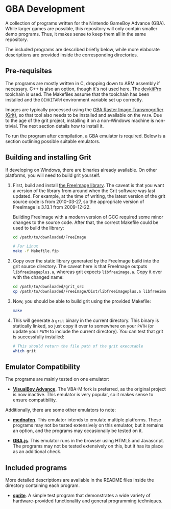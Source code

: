 GBA Development
===============

A collection of programs written for the Nintendo GameBoy Advance (GBA). While larger games are possible, this repository will only contain smaller demo programs. Thus, it makes sense to keep them all in the same repository.

The included programs are described briefly below, while more elaborate descriptions are provided inside the corresponding directories.

Pre-requisites
--------------

The programs are mostly written in C, dropping down to ARM assembly if necessary. C++ is also an option, though it's not used here. The [devkitPro](https://devkitpro.org/) toolchain is used. The Makefiles assume that the toolchain has been installed and the `DEVKITARM` environment variable set up correctly.

Images are typically processed using the [GBA Raster Image Transmogrifier (Grit)](https://www.coranac.com/projects/grit/), so that tool also needs to be installed and available on the `PATH`. Due to the age of the grit project, installing it on a non-Windows machine is non-trivial. The next section details how to install it.

To run the program after compilation, a GBA emulator is required. Below is a section outlining possible suitable emulators.

Building and installing Grit
----------------------------

If developing on Windows, there are binaries already available. On other platforms, you will need to build grit yourself.

1. First, build and install [the FreeImage library](https://sourceforge.net/projects/freeimage/files/). The caveat is that you want a version of the library from around when the Grit software was last updated. For example, at the time of writing, the latest version of the grit source code is from 2010-03-27, so the appropriate version of FreeImage is 3.13.1 from 2009-12-22.

   Building FreeImage with a modern version of GCC required some minor changes to the source code. After that, the correct Makefile could be used to build the library:

   ```sh
   cd /path/to/downloaded/FreeImage

   # For Linux
   make -f Makefile.fip
   ```

1. Copy over the static library generated by the FreeImage build into the grit source directory. The caveat here is that FreeImage outputs `libfreeimageplus.a`, whereas grit expects `libfreeimage.a`. Copy it over with the changed name:

   ```sh
   cd /path/to/downloaded/grit_src
   cp /path/to/downloaded/FreeImage/Dist/libfreeimageplus.a libfreeimage.a
   ```

1. Now, you should be able to build grit using the provided Makefile:

   ```sh
   make
   ```

1. This will generate a `grit` binary in the current directory. This binary is statically linked, so just copy it over to somewhere on your `PATH` (or update your `PATH` to include the current directory). You can test that grit is successfully installed:

   ```sh
   # This should return the file path of the grit executable
   which grit
   ```

Emulator Compatibility
----------------------

The programs are mainly tested on one emulator:

* [**VisualBoy Advance**](http://vba-m.com/). The VBA-M fork is preferred, as the original project is now inactive. This emulator is very popular, so it makes sense to ensure compatibility.

Additionally, there are some other emulators to note:

* [**mednafen**](http://mednafen.sourceforge.net/). This emulator intends to emulate multiple platforms. These programs may not be tested extensively on this emulator, but it remains an option, and the programs may occasionally be tested on it.

* [**GBA.js**](https://endrift.github.io/gbajs/). This emulator runs in the browser using HTML5 and Javascript. The programs may not be tested extensively on this, but it has its place as an additional check.

Included programs
-----------------

More detailed descriptions are available in the README files inside the directory containing each program.

* [**sprite**](sprite). A simple test program that demonstrates a wide variety of hardware-provided functionality and general programming techniques.
